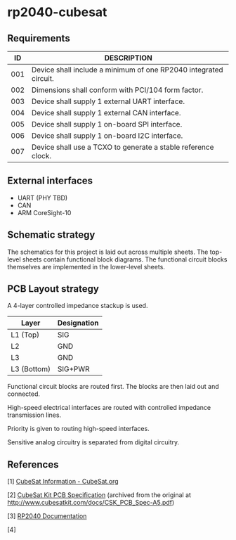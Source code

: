 # rp2040-cubesat

## Requirements

| ID  | DESCRIPTION |
|-----|-------------|
| 001 | Device shall include a minimum of one RP2040 integrated circuit. |
| 002 | Dimensions shall conform with PCI/104 form factor. |
| 003 | Device shall supply 1 external UART interface. |
| 004 | Device shall supply 1 external CAN interface. |
| 005 | Device shall supply 1 on-board SPI interface. |
| 006 | Device shall supply 1 on-board I2C interface. |
| 007 | Device shall use a TCXO to generate a stable reference clock. |

## External interfaces

- UART (PHY TBD)
- CAN
- ARM CoreSight-10

## Schematic strategy

The schematics for this project is laid out across multiple sheets. 
The top-level sheets contain functional block diagrams. 
The functional circuit blocks themselves are implemented in the lower-level sheets.

## PCB Layout strategy

A 4-layer controlled impedance stackup is used.

|Layer       | Designation |
|------------|-------------|
| L1 (Top)   | SIG         |
| L2         | GND         |
| L3         | GND         |
| L3 (Bottom)| SIG+PWR     |

Functional circuit blocks are routed first. The blocks are then laid out and connected.

High-speed electrical interfaces are routed with controlled impedance transmission lines.

Priority is given to routing high-speed interfaces.

Sensitive analog circuitry is separated from digital circuitry.

## References

[1] [CubeSat Information - CubeSat.org](https://www.cubesat.org/cubesatinfo)

[2] [CubeSat Kit PCB Specification](https://web.archive.org/web/20220302180556/http://www.cubesatkit.com/docs/CSK_PCB_Spec-A5.pdf) (archived from the original at http://www.cubesatkit.com/docs/CSK_PCB_Spec-A5.pdf)

[3] [RP2040 Documentation](https://www.raspberrypi.com/documentation/microcontrollers/rp2040.html)

[4] 
